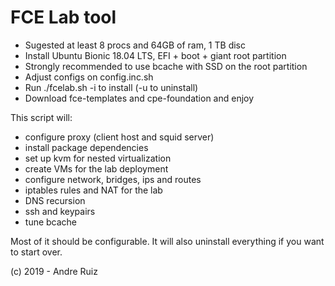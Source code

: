 # FCE Lab tool

- Sugested at least 8 procs and 64GB of ram, 1 TB disc
- Install Ubuntu Bionic 18.04 LTS, EFI + boot + giant root partition
- Strongly recommended to use bcache with SSD on the root partition
- Adjust configs on config.inc.sh
- Run ./fcelab.sh -i to install (-u to uninstall)
- Download fce-templates and cpe-foundation and enjoy

This script will:

- configure proxy (client host and squid server)
- install package dependencies
- set up kvm for nested virtualization
- create VMs for the lab deployment
- configure network, bridges, ips and routes
- iptables rules and NAT for the lab
- DNS recursion
- ssh and keypairs
- tune bcache

Most of it should be configurable. It will also uninstall everything if you want to start over.

(c) 2019 - Andre Ruiz

